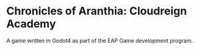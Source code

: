 # Chronicles of Aranthia: Cloudreign Academy

A game written in Godot4 as part of the EAP Game development program.
